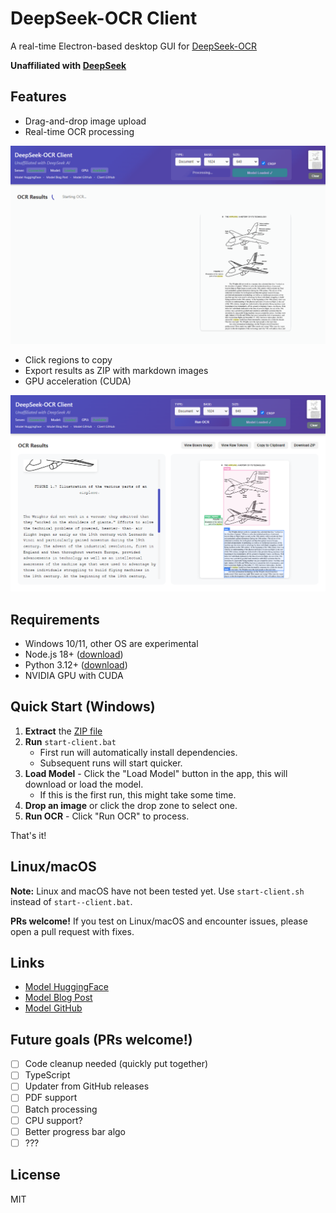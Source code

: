 # DeepSeek-OCR Client

A real-time Electron-based desktop GUI for [DeepSeek-OCR](https://github.com/deepseek-ai/DeepSeek-OCR)

**Unaffiliated with [DeepSeek](https://www.deepseek.com/)**

## Features

- Drag-and-drop image upload
- Real-time OCR processing

<img src="docs/images/document.gif" width="1000">

- Click regions to copy 
- Export results as ZIP with markdown images
- GPU acceleration (CUDA)

<img src="docs/images/document2.png" width="1000">

## Requirements

- Windows 10/11, other OS are experimental
- Node.js 18+ ([download](https://nodejs.org/))
- Python 3.12+ ([download](https://www.python.org/))
- NVIDIA GPU with CUDA

## Quick Start (Windows)

1. **Extract** the [ZIP file](https://github.com/ihatecsv/deepseek-ocr-client/archive/refs/heads/main.zip)
2. **Run** `start-client.bat`
   - First run will automatically install dependencies.
   - Subsequent runs will start quicker.
3. **Load Model** - Click the "Load Model" button in the app, this will download or load the model.
   - If this is the first run, this might take some time.
4. **Drop an image** or click the drop zone to select one.
5. **Run OCR** - Click "Run OCR" to process.

That's it!

## Linux/macOS

**Note:** Linux and macOS have not been tested yet. Use `start-client.sh` instead of `start--client.bat`.

**PRs welcome!** If you test on Linux/macOS and encounter issues, please open a pull request with fixes.

## Links

- [Model HuggingFace](https://huggingface.co/deepseek-ai/DeepSeek-OCR)
- [Model Blog Post](https://deepseek.ai/blog/deepseek-ocr-context-compression)
- [Model GitHub](https://github.com/deepseek-ai/DeepSeek-OCR)

## Future goals (PRs welcome!)

- [ ] Code cleanup needed (quickly put together)
- [ ] TypeScript
- [ ] Updater from GitHub releases
- [ ] PDF support
- [ ] Batch processing
- [ ] CPU support?
- [ ] Better progress bar algo
- [ ] ???

## License

MIT
